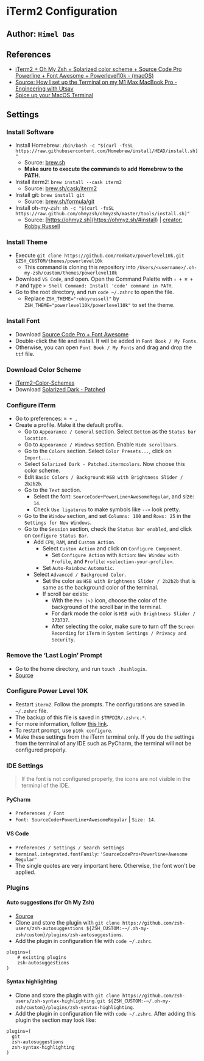 # iTerm2 Configuration

## Author: `Himel Das`

## References

* [iTerm2 + Oh My Zsh + Solarized color scheme + Source Code Pro Powerline + Font Awesome + Powerlevel10k - (macOS)](https://gist.github.com/kevin-smets/8568070)
* [Source: How I set up the Terminal on my M1 Max MacBook Pro - Engineering with Utsav](https://youtu.be/0MiGnwPdNGE)
* [Spice up your MacOS Terminal](https://www.engineeringwithutsav.com/blog/spice-up-your-macos-terminal)

## Settings

### Install Software

* Install Homebrew: `/bin/bash -c "$(curl -fsSL https://raw.githubusercontent.com/Homebrew/install/HEAD/install.sh)"`
  * Source: [brew.sh](https://brew.sh)
  * **Make sure to execute the commands to add Homebrew to the PATH.**
* Install iterm2: `brew install --cask iterm2`
  * Source: [brew.sh/cask/iterm2](https://formulae.brew.sh/cask/iterm2)
* Install git: `brew install git`
  * Source: [brew.sh/formula/git](https://formulae.brew.sh/formula/git)
* Install oh-my-zsh: `sh -c "$(curl -fsSL https://raw.github.com/ohmyzsh/ohmyzsh/master/tools/install.sh)"`
  * Source: [https://ohmyz.sh](https://ohmyz.sh/#install) | [creator: Robby Russell](https://github.com/robbyrussell)

### Install Theme

* Execute `git clone https://github.com/romkatv/powerlevel10k.git $ZSH_CUSTOM/themes/powerlevel10k`
  * This command is cloning this repository into `/Users/<username>/.oh-my-zsh/custom/themes/powerlevel10k`
* Download `VS Code`, and open. Open the Command Palette with `⇧ + ⌘ + P` and type `> Shell Command: Install 'code'
command in PATH`.
* Go to the root directory, and run `code ~/.zshrc` to open the file.
  * Replace `ZSH_THEME="robbyrussell"` by `ZSH_THEME="powerlevel10k/powerlevel10k"` to set the theme.

### Install Font

* Download [Source Code Pro + Font Awesome](https://github.com/Falkor/dotfiles/blob/master/fonts/SourceCodePro%2BPowerline%2BAwesome%2BRegular.ttf)
* Double-click the file and install. It will be added in `Font Book / My Fonts`.
* Otherwise, you can open `Font Book / My Fonts` and drag and drop the `ttf` file.

### Download Color Scheme

* [iTerm2-Color-Schemes](https://github.com/mbadolato/iTerm2-Color-Schemes)
* Download [Solarized Dark - Patched](https://github.com/mbadolato/iTerm2-Color-Schemes/blob/master/schemes/Solarized%20Dark%20-%20Patched.itermcolors)

### Configure iTerm

* Go to preferences: `⌘ + ,`
* Create a profile. Make it the default profile.
  * Go to `Appearance / General` section. Select `Bottom` as the `Status bar location`.
  * Go to `Appearance / Windows` section. Enable `Hide scrollbars`.
  * Go to the `Colors` section. Select `Color Presets...`, click on `Import...`.
  * Select `Solarized Dark - Patched.itermcolors`. Now choose this color scheme.
  * Edit `Basic Colors / Background`: `HSB with Brightness Slider / 2b2b2b`.
  * Go to the `Text` section.
    * Select the font: `SourceCode+PowerLine+AwesomeRegular`, and size: `14`.
    * Check `Use ligatures` to make symbols like `-->` look pretty.
  * Go to the `Window` section, and set `Columns: 100` and `Rows: 25` in the `Settings for New Windows`.
  * Go to the `Session` section, check the `Status bar enabled`, and click on `Configure Status Bar`.
    * Add `CPU`, `RAM`, and `Custom Action`.
      * Select `Custom Action` and click on `Configure Component`.
        * Set `Configure Action` with `Action`: `New Window with Profile`, and `Profile`: `<selection-your-profile>`.
      * Set `Auto-Rainbow`: `Automatic`.
    * Select `Advanced / Background Color`.
      * Set the color as `HSB with Brightness Slider / 2b2b2b` that is same as the background color of the terminal.
      * If scroll bar exists:
        * With the `Pen (✎)` icon, choose the color of the background of the scroll bar in the terminal.
        * For dark mode the color is `HSB with Brightness Slider / 373737`.
        * After selecting the color, make sure to turn off the `Screen Recording` for `iTerm` in `System Settings /
        Privacy and Security`.

### Remove the ‘Last Login’ Prompt

* Go to the home directory, and run `touch .hushlogin`.
* [Source](https://medium.com/macoclock/how-to-remove-the-last-login-prompt-from-iterm-terminal-on-macos-8d70dea0f2e)

### Configure Power Level 10K

* Restart `iterm2`. Follow the prompts. The configurations are saved in `~/.zshrc` file.
* The backup of this file is saved in `$TMPDIR/.zshrc.*`.
* For more information, follow [this link](https://github.com/romkatv/powerlevel10k/blob/master/font.md).
* To restart prompt, use `p10k configure`.
* Make these settings from the iTerm terminal only. If you do the settings from the terminal of any IDE such as PyCharm,
the terminal will not be configured properly.

### IDE Settings

> If the font is not configured properly, the icons are not visible in the terminal of the IDE.

#### PyCharm

* `Preferences / Font`
* `Font: SourceCode+PowerLine+AwesomeRegular` | `Size: 14`.

#### VS Code

* `Preferences / Settings / Search settings`
* `terminal.integrated.fontFamily`: `'SourceCodePro+Powerline+Awesome Regular'`
* The single quotes are very important here. Otherwise, the font won't be applied.

### Plugins

#### Auto suggestions (for Oh My Zsh)

* [Source](https://github.com/zsh-users/zsh-autosuggestions/blob/master/INSTALL.md#oh-my-zsh)
* Clone and store the plugin with `git clone https://github.com/zsh-users/zsh-autosuggestions ${ZSH_CUSTOM:-~/.oh-my-zsh/custom}/plugins/zsh-autosuggestions`.
* Add the plugin in configuration file with `code ~/.zshrc`.

```
plugins=( 
    # existing plugins
    zsh-autosuggestions
)
```

#### Syntax highlighting

* Clone and store the plugin with `git clone https://github.com/zsh-users/zsh-syntax-highlighting.git ${ZSH_CUSTOM:-~/.oh-my-zsh/custom}/plugins/zsh-syntax-highlighting`.
* Add the plugin in configuration file with `code ~/.zshrc`. After adding this plugin the section may look like:

```
plugins=(
  git
  zsh-autosuggestions
  zsh-syntax-highlighting
)
```

